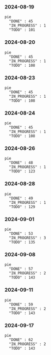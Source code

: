 ### 2024-08-19

```mermaid
pie
  "DONE" : 45
  "IN_PROGRESS" : 1
  "TODO" : 101
```

### 2024-08-20

```mermaid
pie
  "DONE" : 45
  "IN_PROGRESS" : 1
  "TODO" : 108
```

### 2024-08-23

```mermaid
pie
  "DONE" : 45
  "IN_PROGRESS" : 1
  "TODO" : 108
```

### 2024-08-24

```mermaid
pie
  "DONE" : 45
  "IN_PROGRESS" : 1
  "TODO" : 108
```

### 2024-08-26

```mermaid
pie
  "DONE" : 48
  "IN_PROGRESS" : 1
  "TODO" : 123
```

### 2024-08-28

```mermaid
pie
  "DONE" : 49
  "IN_PROGRESS" : 1
  "TODO" : 129
```

### 2024-09-01

```mermaid
pie
  "DONE" : 53
  "IN_PROGRESS" : 3
  "TODO" : 135
```

### 2024-09-08

```mermaid
pie
  "DONE" : 57
  "IN_PROGRESS" : 2
  "TODO" : 143
```

### 2024-09-11

```mermaid
pie
  "DONE" : 59
  "IN_PROGRESS" : 2
  "TODO" : 143
```

### 2024-09-17

```mermaid
pie
  "DONE" : 62
  "IN_PROGRESS" : 2
  "TODO" : 143
```
